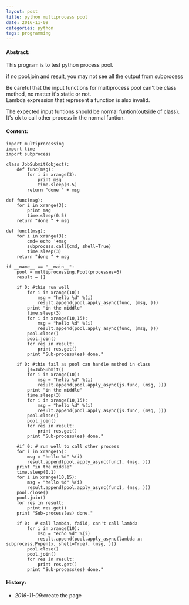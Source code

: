 ```yaml
---
layout: post
title: python multiprocess pool
date: 2016-11-09
categories: python
tags: programming
---
```

#### <strong>Abstract:</strong>
This program is to test python process pool.<br>

if no pool.join and result, you may not see all the output from subprocess<br>

Be careful that the input functions for multiprocess pool can't be class method, no matter it's static or not.<br>
Lambda expression that represent a function is also invalid.<br>

The expected input funtions should be normal funtion(outside of class).<br>
It's ok to call other process in the normal funtion.

#### <strong>Content:</strong>

    import multiprocessing
    import time
    import subprocess

    class JobSubmit(object):
        def func(msg):
            for i in xrange(3):
                print msg
                time.sleep(0.5)
            return "done " + msg

    def func(msg):
        for i in xrange(3):
            print msg
            time.sleep(0.5)
        return "done " + msg

    def func1(msg):
        for i in xrange(3):
            cmd='echo '+msg
            subprocess.call(cmd, shell=True)
            time.sleep(3)
        return "done " + msg

    if __name__ == "__main__":
        pool = multiprocessing.Pool(processes=6)
        result = []

        if 0: #this run well
            for i in xrange(10):
                msg = "hello %d" %(i)
                result.append(pool.apply_async(func, (msg, )))
            print "in the middle"
            time.sleep(3)
            for i in xrange(10,15):
                msg = "hello %d" %(i)
                result.append(pool.apply_async(func, (msg, )))
            pool.close()
            pool.join()
            for res in result:
                print res.get()
            print "Sub-process(es) done."

        if 0: #this fail as pool can handle method in class
            js=JobSubmit()
            for i in xrange(10):
                msg = "hello %d" %(i)
                result.append(pool.apply_async(js.func, (msg, )))
            print "in the middle"
            time.sleep(3)
            for i in xrange(10,15):
                msg = "hello %d" %(i)
                result.append(pool.apply_async(js.func, (msg, )))
            pool.close()
            pool.join()
            for res in result:
                print res.get()
            print "Sub-process(es) done."

        #if 0: # run well to call other process
        for i in xrange(5):
            msg = "hello %d" %(i)
            result.append(pool.apply_async(func1, (msg, )))
        print "in the middle"
        time.sleep(0.1)
        for i in xrange(10,15):
            msg = "hello %d" %(i)
            result.append(pool.apply_async(func1, (msg, )))
        pool.close()
        pool.join()
        for res in result:
            print res.get()
        print "Sub-process(es) done."

        if 0:  # call lambda, faild, can't call lambda
            for i in xrange(10):
                msg = "echo %d" %(i)
                result.append(pool.apply_async(lambda x: subprocess.Popen(x, shell=True), (msg, )))
            pool.close()
            pool.join()
            for res in result:
                print res.get()
            print "Sub-process(es) done."

#### <strong>History:</strong>
* <em>2016-11-09</em>:create the page<br>

